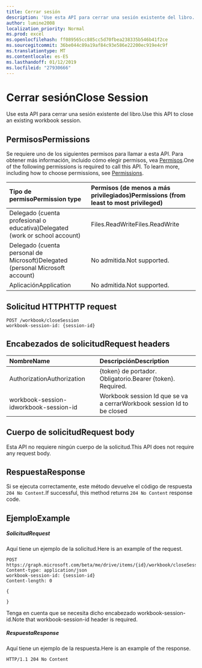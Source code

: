 ```yaml
---
title: Cerrar sesión
description: 'Use esta API para cerrar una sesión existente del libro. '
author: lumine2008
localization_priority: Normal
ms.prod: excel
ms.openlocfilehash: ff089565cc885cc5d70fbea238335b546b41f2ce
ms.sourcegitcommit: 36be044c89a19af84c93e586e22200ec919e4c9f
ms.translationtype: MT
ms.contentlocale: es-ES
ms.lasthandoff: 01/12/2019
ms.locfileid: "27930666"
---
```

# <a name="close-session"></a><span data-ttu-id="be8e4-103">Cerrar sesión</span><span class="sxs-lookup"><span data-stu-id="be8e4-103">Close Session</span></span>

<span data-ttu-id="be8e4-104">Use esta API para cerrar una sesión existente del libro.</span><span class="sxs-lookup"><span data-stu-id="be8e4-104">Use this API to close an existing workbook session.</span></span> 

## <a name="permissions"></a><span data-ttu-id="be8e4-105">Permisos</span><span class="sxs-lookup"><span data-stu-id="be8e4-105">Permissions</span></span>
<span data-ttu-id="be8e4-p101">Se requiere uno de los siguientes permisos para llamar a esta API. Para obtener más información, incluido cómo elegir permisos, vea [Permisos](/graph/permissions-reference).</span><span class="sxs-lookup"><span data-stu-id="be8e4-p101">One of the following permissions is required to call this API. To learn more, including how to choose permissions, see [Permissions](/graph/permissions-reference).</span></span>

|<span data-ttu-id="be8e4-108">Tipo de permiso</span><span class="sxs-lookup"><span data-stu-id="be8e4-108">Permission type</span></span>      | <span data-ttu-id="be8e4-109">Permisos (de menos a más privilegiados)</span><span class="sxs-lookup"><span data-stu-id="be8e4-109">Permissions (from least to most privileged)</span></span>              |
|:--------------------|:---------------------------------------------------------|
|<span data-ttu-id="be8e4-110">Delegado (cuenta profesional o educativa)</span><span class="sxs-lookup"><span data-stu-id="be8e4-110">Delegated (work or school account)</span></span> | <span data-ttu-id="be8e4-111">Files.ReadWrite</span><span class="sxs-lookup"><span data-stu-id="be8e4-111">Files.ReadWrite</span></span>    |
|<span data-ttu-id="be8e4-112">Delegado (cuenta personal de Microsoft)</span><span class="sxs-lookup"><span data-stu-id="be8e4-112">Delegated (personal Microsoft account)</span></span> | <span data-ttu-id="be8e4-113">No admitida.</span><span class="sxs-lookup"><span data-stu-id="be8e4-113">Not supported.</span></span>    |
|<span data-ttu-id="be8e4-114">Aplicación</span><span class="sxs-lookup"><span data-stu-id="be8e4-114">Application</span></span> | <span data-ttu-id="be8e4-115">No admitida.</span><span class="sxs-lookup"><span data-stu-id="be8e4-115">Not supported.</span></span> |

## <a name="http-request"></a><span data-ttu-id="be8e4-116">Solicitud HTTP</span><span class="sxs-lookup"><span data-stu-id="be8e4-116">HTTP request</span></span>
<!-- { "blockType": "ignored" } -->
```http
POST /workbook/closeSession
workbook-session-id: {session-id}
```
## <a name="request-headers"></a><span data-ttu-id="be8e4-117">Encabezados de solicitud</span><span class="sxs-lookup"><span data-stu-id="be8e4-117">Request headers</span></span>
| <span data-ttu-id="be8e4-118">Nombre</span><span class="sxs-lookup"><span data-stu-id="be8e4-118">Name</span></span>       | <span data-ttu-id="be8e4-119">Descripción</span><span class="sxs-lookup"><span data-stu-id="be8e4-119">Description</span></span>|
|:---------------|:----------|
| <span data-ttu-id="be8e4-120">Authorization</span><span class="sxs-lookup"><span data-stu-id="be8e4-120">Authorization</span></span>  | <span data-ttu-id="be8e4-p102">{token} de portador. Obligatorio.</span><span class="sxs-lookup"><span data-stu-id="be8e4-p102">Bearer {token}. Required.</span></span> |
| <span data-ttu-id="be8e4-123">workbook-session-id</span><span class="sxs-lookup"><span data-stu-id="be8e4-123">workbook-session-id</span></span> | <span data-ttu-id="be8e4-124">Workbook session Id que se va a cerrar</span><span class="sxs-lookup"><span data-stu-id="be8e4-124">Workbook session Id to be closed</span></span> |

## <a name="request-body"></a><span data-ttu-id="be8e4-125">Cuerpo de solicitud</span><span class="sxs-lookup"><span data-stu-id="be8e4-125">Request body</span></span>
<span data-ttu-id="be8e4-126">Esta API no requiere ningún cuerpo de la solicitud.</span><span class="sxs-lookup"><span data-stu-id="be8e4-126">This API does not require any request body.</span></span>

## <a name="response"></a><span data-ttu-id="be8e4-127">Respuesta</span><span class="sxs-lookup"><span data-stu-id="be8e4-127">Response</span></span>

<span data-ttu-id="be8e4-128">Si se ejecuta correctamente, este método devuelve el código de respuesta `204 No Content`.</span><span class="sxs-lookup"><span data-stu-id="be8e4-128">If successful, this method returns `204 No Content` response code.</span></span>

## <a name="example"></a><span data-ttu-id="be8e4-129">Ejemplo</span><span class="sxs-lookup"><span data-stu-id="be8e4-129">Example</span></span>
##### <a name="request"></a><span data-ttu-id="be8e4-130">Solicitud</span><span class="sxs-lookup"><span data-stu-id="be8e4-130">Request</span></span>
<span data-ttu-id="be8e4-131">Aquí tiene un ejemplo de la solicitud.</span><span class="sxs-lookup"><span data-stu-id="be8e4-131">Here is an example of the request.</span></span>
<!-- {
  "blockType": "request",
  "name": "close_excel_session"
}-->
```http
POST https://graph.microsoft.com/beta/me/drive/items/{id}/workbook/closeSession
Content-type: application/json
workbook-session-id: {session-id}
Content-length: 0

{

}
```

<span data-ttu-id="be8e4-132">Tenga en cuenta que se necesita dicho encabezado workbook-session-id.</span><span class="sxs-lookup"><span data-stu-id="be8e4-132">Note that workbook-session-id header is required.</span></span> 


##### <a name="response"></a><span data-ttu-id="be8e4-133">Respuesta</span><span class="sxs-lookup"><span data-stu-id="be8e4-133">Response</span></span>
<span data-ttu-id="be8e4-134">Aquí tiene un ejemplo de la respuesta.</span><span class="sxs-lookup"><span data-stu-id="be8e4-134">Here is an example of the response.</span></span> 

<!-- {
  "blockType": "response",
  "truncated": true
} -->
```http
HTTP/1.1 204 No Content
```
